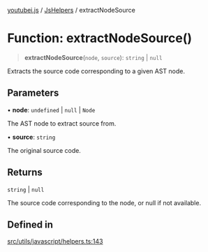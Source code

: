 [youtubei.js](../../../README.md) / [JsHelpers](../README.md) / extractNodeSource

# Function: extractNodeSource()

> **extractNodeSource**(`node`, `source`): `string` \| `null`

Extracts the source code corresponding to a given AST node.

## Parameters

• **node**: `undefined` \| `null` \| `Node`

The AST node to extract source from.

• **source**: `string`

The original source code.

## Returns

`string` \| `null`

The source code corresponding to the node, or null if not available.

## Defined in

[src/utils/javascript/helpers.ts:143](https://github.com/LuanRT/YouTube.js/blob/af92984523f90200a18314b94478a2697c9deab0/src/utils/javascript/helpers.ts#L143)
